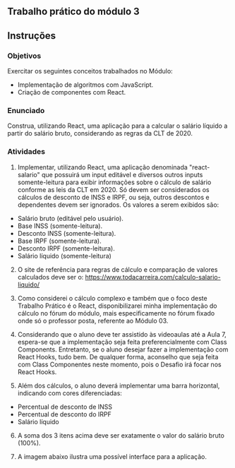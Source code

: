 ## Trabalho prático do módulo 3

## Instruções

### Objetivos
Exercitar os seguintes conceitos trabalhados no Módulo:

- Implementação de algoritmos com JavaScript.
- Criação de componentes com React.

### Enunciado

Construa, utilizando React, uma aplicação para a calcular o salário líquido a partir do salário bruto, considerando as regras da CLT de 2020.

### Atividades

1. Implementar, utilizando React, uma aplicação denominada "react-salario" que possuirá um input editável e diversos outros inputs somente-leitura para exibir informações sobre o cálculo de salário conforme as leis da CLT em 2020. Só devem ser considerados os cálculos de desconto de INSS e IRPF, ou seja, outros descontos e dependentes devem ser ignorados. Os valores a serem exibidos são:

- Salário bruto (editável pelo usuário).
- Base INSS (somente-leitura).
- Desconto INSS (somente-leitura).
- Base IRPF (somente-leitura).
- Desconto IRPF (somente-leitura).
- Salário líquido (somente-leitura)

2. O site de referência para regras de cálculo e comparação de valores calculados deve ser o: https://www.todacarreira.com/calculo-salario-liquido/

3. Como considerei o cálculo complexo e também que o foco deste Trabalho Prático é o React, disponibilizarei minha implementação do cálculo no fórum do módulo, mais especificamente no fórum fixado onde só o professor posta, referente ao Módulo 03.

4. Considerando que o aluno deve ter assistido às videoaulas até a Aula 7, espera-se que a implementação seja feita preferencialmente com Class Components. Entretanto, se o aluno desejar fazer a implementação com React Hooks, tudo bem. De qualquer forma, aconselho que seja feita com Class Componentes neste momento, pois o Desafio irá focar nos React Hooks.

5. Além dos cálculos, o aluno deverá implementar uma barra horizontal, indicando com cores 
diferenciadas:
- Percentual de desconto de INSS
- Percentual de desconto do IRPF
- Salário líquido

6. A soma dos 3 itens acima deve ser exatamente o valor do salário bruto (100%).

7. A imagem abaixo ilustra uma possível interface para a aplicação.